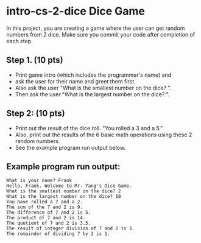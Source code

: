 # intro-cs-2-dice Dice Game
In this project, you are creating a game where the user can get random numbers from 2 dice. Make sure you commit your code after completion of each step.

## Step 1. (10 pts)
- Print game intro (which includes the programmer's name) and 
- ask the user for their name and greet them first.
- Also ask the user "What is the smallest number on the dice? ".
- Then ask the user "What is the largest number on the dice? ".
## Step 2: (10 pts) 
- Print out the result of the dice roll. "You rolled a 3 and a 5."
- Also, print out the results of the 6 basic math operations using these 2 random numbers.
- See the example program run output below.

## Example program run output:
```
What is your name? Frank
Hello, Frank. Welcome to Mr. Yang's Dice Game.
What is the smallest number on the dice? 2
What is the largest number on the dice? 10
You have rolled a 7 and a 2.
The sum of the 7 and 2 is 9.
The difference of 7 and 2 is 5.
The product of 7 and 2 is 14.
The quotient of 7 and 2 is 3.5.
The result of integer division of 7 and 2 is 3.
The remainder of dividing 7 by 2 is 1.
```
